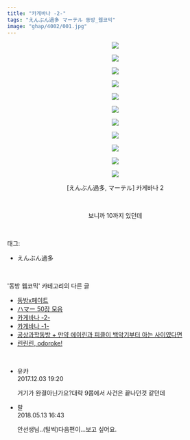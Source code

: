 ```yaml
---
title: "카게바나 -2-"
tags: "えんぶん過多 マーテル 동방_웹코믹"
image: "ghap/4002/001.jpg"
---
```

<div class="article">
<p style="text-align: center; clear: none; float: none;"><img src="{{ site.nasurl }}/ghap/4002/001.jpg"/></p>
<p style="text-align: center; clear: none; float: none;"><img src="{{ site.nasurl }}/ghap/4002/002.jpg"/></p>
<p style="text-align: center; clear: none; float: none;"><img src="{{ site.nasurl }}/ghap/4002/003.jpg"/></p>
<p style="text-align: center; clear: none; float: none;"><img src="{{ site.nasurl }}/ghap/4002/004.jpg"/></p>
<p style="text-align: center; clear: none; float: none;"><img src="{{ site.nasurl }}/ghap/4002/005.jpg"/></p>
<p style="text-align: center; clear: none; float: none;"><img src="{{ site.nasurl }}/ghap/4002/006.jpg"/></p>
<p style="text-align: center; clear: none; float: none;"><img src="{{ site.nasurl }}/ghap/4002/007.jpg"/></p>
<p style="text-align: center; clear: none; float: none;"><img src="{{ site.nasurl }}/ghap/4002/008.jpg"/></p>
<p style="text-align: center; clear: none; float: none;"><img src="{{ site.nasurl }}/ghap/4002/009.jpg"/></p>
<p style="text-align: center; clear: none; float: none;"><img src="{{ site.nasurl }}/ghap/4002/010.jpg"/></p>
<p style="text-align: center; clear: none; float: none;"><img src="{{ site.nasurl }}/ghap/4002/011.jpg"/></p>
<p style="text-align: center; clear: none; float: none;">[えんぶん過多, マーテル] 카게바나 2</p>
<p style="text-align: center; clear: none; float: none;"><br/></p>
<p style="text-align: center; clear: none; float: none;">보니까 10까지 있던데</p>
</div><br/>
<div class="tagTrail">
<p>태그: </p>
<ul>
<li>えんぶん過多</li>
</ul>
</div><br/>
<div class="another">
<p>'동방 웹코믹' 카테고리의 다른 글</p>
<ul>
<li><a href="/2017-11-27-ghap_4005">동방x페이트</a></li>
<li><a href="/2017-11-27-ghap_4004">ハマー 50장 모음</a></li>
<li><a href="/2017-11-27-ghap_4002">카게바나 -2-</a></li>
<li><a href="/2017-11-27-ghap_4001">카게바나 -1-</a></li>
<li><a href="/2017-11-27-ghap_4000">공상과학동방 + 만약 에이린과 피클이 백악기부터 아는 사이였다면</a></li>
<li><a href="/2017-11-26-ghap_3997">린린린, odoroke!</a></li>
</ul>
</div><br/>
<div class="cb_module cb_fluid">
<div class="cb_wrt cb_profile">
<div class="comment">
<ul>
<li class="cb_thumb_off" id="comment15143846">
<div class="cb_comment_area">
<div class="cb_info_area">
<div class="cb_section">
<span class="cb_nick_name">유캬</span>
</div>
<div class="cb_section">
<span class="cb_date">2017.12.03 19:20 </span>
</div>
</div>
<div class="cb_dsc_comment">
<p class="cb_dsc">
											거기가 완결아닌가요?대략 9쯤에서 사건은 끝나던것 같던데
										</p>
</div>
</div></li>
<li class="cb_thumb_off" id="comment15255057">
<div class="cb_comment_area">
<div class="cb_info_area">
<div class="cb_section">
<span class="cb_nick_name">랄</span>
</div>
<div class="cb_section">
<span class="cb_date">2018.05.13 16:43 </span>
</div>
</div>
<div class="cb_dsc_comment">
<p class="cb_dsc">
											안선생님..(털썩)다음편이...보고 싶어요.
										</p>
</div>
</div></li>
</ul>
</div>
</div><!-- commentList close -->
</div><br/>
